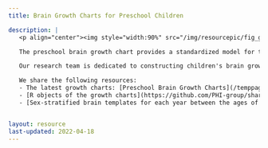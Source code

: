 ```yaml
---
title: Brain Growth Charts for Preschool Children

description: |
   <p align="center"><img style="width:90%" src="/img/resourcepic/fig_graphabs_brainchart.png"></p>

   The preschool brain growth chart provides a standardized model for the individualized and refined assessment of the golden period of brain development, and is a basic tool for children's brain research. A "brain development score" inferred from brain growth charts also helps in early identification of a variety of brain developmental disorders.

   Our research team is dedicated to constructing children's brain growth curves to implement individualized brain examinations and "brain development score" assessments. The team constructed a growth curve model of a total of 90 brain morphological features to assess the relative position of each brain structure in children within the same age and same sex population, revealing the developmental abnormalities of certain brain structures. We will continue to collect data and update these growth charts.

   We share the following resources:
   - The latest growth charts: [Preschool Brain Growth Charts](/temppages/braincharts_preschool.html);
   - [R objects of the growth charts](https://github.com/PHI-group/share_children_braincharts), for automated inferrence of "brain development score" for each feature;
   - [Sex-stratified brain templates for each year between the ages of 1-6](https://osf.io/fm7cq/).


layout: resource
last-updated: 2022-04-18
---
```

